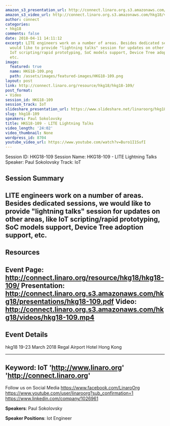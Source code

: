 ```yaml
---
amazon_s3_presentation_url: http://connect.linaro.org.s3.amazonaws.com/hkg18/presentations/hkg18-109.pdf
amazon_s3_video_url: http://connect.linaro.org.s3.amazonaws.com/hkg18/videos/hkg18-109.mp4
author: connect
categories:
- hkg18
comments: false
date: 2018-04-11 14:11:12
excerpt: LITE engineers work on a number of areas. Besides dedicated sessions, we
  would like to provide "lightning talks" session for updates on other areas, like
  IoT scripting/rapid prototyping, SoC models support, Device Tree adoption support,
  etc.
image:
  featured: true
  name: HKG18-109.png
  path: /assets/images/featured-images/HKG18-109.png
layout: post
link: http://connect.linaro.org/resource/hkg18/hkg18-109/
post_format:
- Video
session_id: HKG18-109
session_track: IoT
slideshare_presentation_url: https://www.slideshare.net/linaroorg/hkg18-109-91264358
slug: hkg18-109
speakers: Paul Sokolovsky
title: HKG18-109 - LITE Lightning Talks
video_length: '24:02'
video_thumbnail: None
wordpress_id: 8704
youtube_video_url: https://www.youtube.com/watch?v=Buro1I1SufI
---
```


Session ID: HKG18-109
Session Name: HKG18-109 - LITE Lightning Talks
Speaker: Paul Sokolovsky
Track: IoT


## Session Summary
LITE engineers work on a number of areas. Besides dedicated sessions, we would like to provide "lightning talks" session for updates on other areas, like IoT scripting/rapid prototyping, SoC models support, Device Tree adoption support, etc.
---------------------------------------------------
## Resources
Event Page: http://connect.linaro.org/resource/hkg18/hkg18-109/
Presentation: http://connect.linaro.org.s3.amazonaws.com/hkg18/presentations/hkg18-109.pdf
Video: http://connect.linaro.org.s3.amazonaws.com/hkg18/videos/hkg18-109.mp4
 ---------------------------------------------------
## Event Details
hkg18
19-23 March 2018 
Regal Airport Hotel Hong Kong

---------------------------------------------------
Keyword: IoT
'http://www.linaro.org'
'http://connect.linaro.org'
---------------------------------------------------
Follow us on Social Media
https://www.facebook.com/LinaroOrg
https://www.youtube.com/user/linaroorg?sub_confirmation=1
https://www.linkedin.com/company/1026961

**Speakers**: Paul Sokolovsky

**Speaker Positions**: Iot Engineer